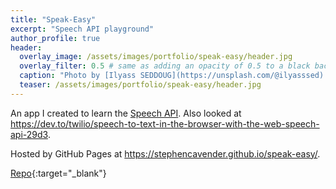 ```yaml
---
title: "Speak-Easy"
excerpt: "Speech API playground"
author_profile: true
header:
  overlay_image: /assets/images/portfolio/speak-easy/header.jpg
  overlay_filter: 0.5 # same as adding an opacity of 0.5 to a black background
  caption: "Photo by [Ilyass SEDDOUG](https://unsplash.com/@ilyasssed) on [Unsplash](https://unsplash.com)"
  teaser: /assets/images/portfolio/speak-easy/header.jpg
---
```


An app I created to learn the [Speech API](https://developer.mozilla.org/en-US/docs/Web/API/Web_Speech_API). Also looked at <https://dev.to/twilio/speech-to-text-in-the-browser-with-the-web-speech-api-29d3>.

Hosted by GitHub Pages at <https://stephencavender.github.io/speak-easy/>.

[Repo](https://github.com/StephenCavender/speak-easy){:target="_blank"}